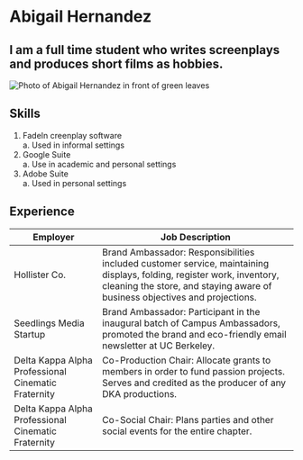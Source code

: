 # Abigail Hernandez
## I am a full time student who writes screenplays and produces short films as hobbies.

![Photo of Abigail Hernandez in front of green leaves](https://user-images.githubusercontent.com/87663545/126434664-2f61fc04-79e9-4847-afa1-f527c7da5cad.jpeg)



## Skills
1. FadeIn creenplay software <br>
  a. Used in informal settings
2. Google Suite <br>
  a. Use in academic and personal settings
4. Adobe Suite <br>
  a. Used in personal settings

## Experience
|Employer|Job Description|
| ------ | ------------- |
|Hollister Co.|	Brand Ambassador: Responsibilities included customer service, maintaining displays, folding, register work, inventory, cleaning the store, and staying aware of business objectives and projections.|
|Seedlings Media Startup| Brand Ambassador: Participant in the inaugural batch of Campus Ambassadors, promoted the brand and eco-friendly email newsletter at UC Berkeley.|
|Delta Kappa Alpha Professional Cinematic Fraternity|Co-Production Chair: Allocate grants to members in order to fund passion projects. Serves and credited as the producer of any DKA productions.|
|Delta Kappa Alpha Professional Cinematic Fraternity|Co-Social Chair: Plans parties and other social events for the entire chapter.|
